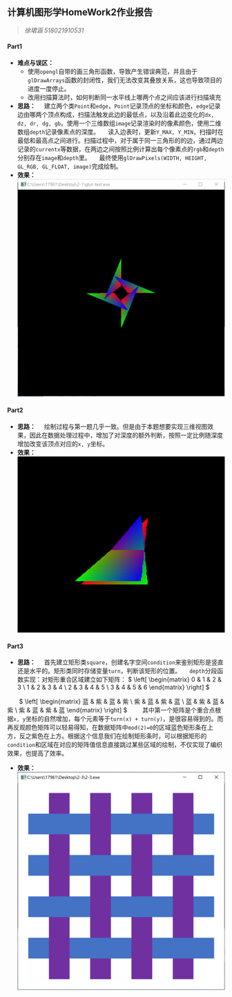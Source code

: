 ## 计算机图形学HomeWork2作业报告
> *徐珺涵 518021910531*
#### Part1
- **难点与误区：** 
  - 使用`opengl`自带的画三角形函数，导致产生错误典范，并且由于`glDrawArrays`函数的封闭性，我们无法改变其叠放关系，这也导致项目的进度一度停止。
  - 改用扫描算法时，如何判断同一水平线上哪两个点之间应该进行扫描填充
- **思路：**
&nbsp;&nbsp;&nbsp;&nbsp;建立两个类`Point`和`edge`，`Point`记录顶点的坐标和颜色，`edge`记录边由哪两个顶点构成，扫描法触发此边的最低点，以及沿着此边变化的`dx, dz, dr, dg, gb`。使用一个三维数组`image`记录渲染时的像素颜色，使用二维数组`depth`记录像素点的深度。
&nbsp;&nbsp;&nbsp;&nbsp;读入边表时，更新`Y_MAX, Y_MIN`，扫描时在最低和最高点之间进行。扫描过程中，对于属于同一三角形的的边，通过两边记录的`currentx`等数据，在两边之间按照比例计算出每个像素点的`rgb`和`depth`分别存在`image`和`depth`里。
&nbsp;&nbsp;&nbsp;&nbsp;最终使用`glDrawPixels(WIDTH, HEIGHT, GL_RGB, GL_FLOAT, image)`完成绘制。
- **效果：**
  ![avatar](./2-1.png)
#### Part2
- **思路：**
&nbsp;&nbsp;&nbsp;&nbsp;绘制过程与第一题几乎一致。但是由于本题想要实现三维视图效果，因此在数据处理过程中，增加了对深度的额外判断，按照一定比例随深度增加改变该顶点对应的`x, y`坐标。
- **效果：**
![avatar](./2-2.png)
#### Part3
- **思路：**
&nbsp;&nbsp;&nbsp;&nbsp;首先建立矩形类`square`，创建名字空间`condition`来鉴别矩形是竖直还是水平的。矩形类同时存储变量`turn`，判断该矩形的位置。
&nbsp;&nbsp;&nbsp;&nbsp;`depth`分段函数实现：对矩形重合区域建立如下矩阵：
$
\left[ \begin{matrix} 0 & 1 & 2 & 3 \\ 1 & 2 & 3 & 4 \\ 2 & 3 & 4 & 5 \\ 3 & 4 & 5 & 6 \end{matrix} \right]
$

&nbsp;&nbsp;&nbsp;&nbsp;&nbsp;&nbsp;&nbsp;$
\left[ \begin{matrix} 蓝 & 紫 & 蓝 & 紫 \\ 紫 & 蓝 & 紫 & 蓝 \\ 蓝 & 紫 & 蓝 & 紫 \\ 紫 & 蓝 & 紫 & 蓝 \end{matrix} \right]
$
&nbsp;&nbsp;&nbsp;&nbsp;&nbsp;&nbsp;&nbsp;&nbsp;其中第一个矩阵是个重合点根据`x, y`坐标的自然增加，每个元素等于`turn(x) + turn(y)`，是很容易得到的。而再反观颜色矩阵可以轻易得知，在数据矩阵中`mod(2)=0`的区域蓝色矩形条在上方，反之紫色在上方。根据这个信息我们在绘制矩形条时，可以根据矩形的`condition`和区域在对应的矩阵值信息直接跳过某些区域的绘制，不仅实现了编织效果，也提高了效率。
- **效果：**
![avatar](./2-3.png)